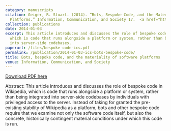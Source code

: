 ```yaml
---
category: manuscripts
citation: Geiger, R. Stuart. (2014). “Bots, Bespoke Code, and the Materiality of Software
  Platforms.” Information, Communication, and Society 17.  <a href="http://stuartgeiger.com/bespoke-code-ics.pdf">http://stuartgeiger.com/bespoke-code-ics.pdf</a>
collection: publications
date: 2014-01-03
excerpt: This article introduces and discusses the role of bespoke code in Wikipedia,
  which is code that runs alongside a platform or system, rather than being integrated
  into server-side codebases.
paperurl: /files/bespoke-code-ics.pdf
permalink: /publication/2014-01-03-ics-bots-bespoke-code/
title: Bots, bespoke code, and the materiality of software platforms
venue: Information, Communication, and Society
---
```


<a href='http://stuartgeiger.com/bespoke-code-ics.pdf'>Download PDF here</a>

Abstract: This article introduces and discusses the role of bespoke code in Wikipedia, which is code that runs alongside a platform or system, rather than being integrated into server-side codebases by individuals with privileged access to the server. Instead of taking for granted the pre-existing stability of Wikipedia as a platform, bots and other bespoke code require that we examine not only the software code itself, but also the concrete, historically contingent material conditions under which this code is run.
